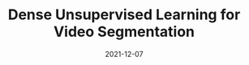 ---
title: "Dense Unsupervised Learning for Video Segmentation"
collection: publications
permalink: /publication/2021-vos
date: 2021-12-07
venue: "NeurIPS"
authors: "N. Araslanov, S. Schaub-Meyer, S. Roth"
uri: 
bibtex:
arxiv:
openpdf: https://papers.nips.cc/paper/2020/file/3000311ca56a1cb93397bc676c0b7fff-Paper.pdf
supp: https://openreview.net/attachment?id=i8kfkuiCJCI&name=supplementary_material
teaser: images/2021_vos.gif
videoresults: https://www.youtube.com/watch?v=BqVtZJSLOzg
videotalk: https://www.youtube.com/watch?v=tSBWZ6nYld0
code: https://github.com/visinf/dense-ulearn-vos
---